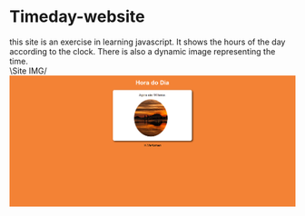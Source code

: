 # Timeday-website
this site is an exercise in learning javascript. It shows the hours of the day according to the clock. There is also a dynamic image representing the time. <br>
\Site IMG/<br>
<img src="1.png" alt="1">

